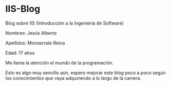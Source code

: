 # IIS-Blog

Blog sobre IIS (Introducción a la Ingeniería de Software)

Nombres: Jesús Alberto

Apellidos: Monserrate Reina

Edad: 17 años

Me llama la atención el mundo de la programación.

Esto es algo muy sencillo aún, espero mejorar este blog poco a poco según los conocimientos que vaya adquiriendo a lo largo de la carrera.





